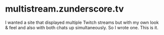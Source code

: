 # multistream.zunderscore.tv

I wanted a site that displayed multiple Twitch streams but with my own look & feel and also with both chats up simultaneously. So I wrote one. This is it.
